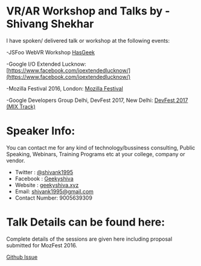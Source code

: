 # VR/AR Workshop and Talks by - Shivang Shekhar

I have spoken/ delivered talk or workshop at the following events:  

-JSFoo WebVR Workshop [HasGeek](https://hasgeek.com/)

-Google I/O Extended Lucknow: [https://www.facebook.com/ioextendedlucknow/](https://www.facebook.com/ioextendedlucknow/)

-Mozilla Festival 2016, London: [Mozilla Festival]( https://github.com/MozillaFoundation/mozfest-program-2016/issues/400)

-Google Developers Group Delhi, DevFest 2017, New Delhi: [DevFest 2017 (MIX Track)](https://www.meetup.com/GDGNewDelhi/events/243302149/)

# Speaker Info: 

You can contact me for any kind of technology/bussiness consulting, Public Speaking, Webinars, Training Programs etc at your college, company or vendor.

- Twitter : [@shivank1995](https://twitter.com/shivank1995)
- Facebook : [Geekyshiva](https://www.facebook.com/geekyshiva)
- Website : [geekyshiva.xyz](http://geekyshiva.xyz/)
- Email: [shivank1995@gmail.com](shivank1995@gmail.com)
- Contact Number: 9005639309


# Talk Details can be found here: 

Complete details of the sessions are given here including proposal submitted for MozFest 2016.

[Github Issue](https://github.com/MozillaFoundation/mozfest-program-2016/issues/400)
